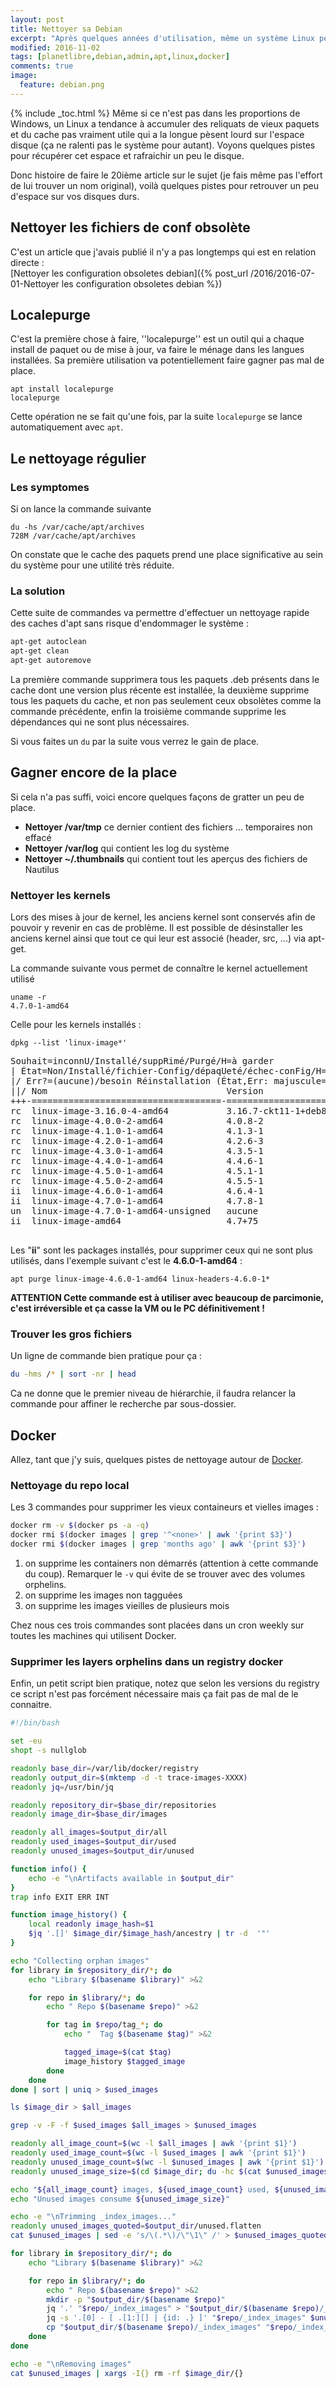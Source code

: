 ```yaml
---
layout: post
title: Nettoyer sa Debian
excerpt: "Après quelques années d'utilisation, même un système Linux peut s'encrasser. Voyons comment on peut le nettoyer et ainsi regagner de l'espace disque."
modified: 2016-11-02
tags: [planetlibre,debian,admin,apt,linux,docker]
comments: true
image:
  feature: debian.png
---
```

{% include _toc.html %}<!--_-->
Même si ce n'est pas dans les proportions de Windows, un Linux a tendance à accumuler des reliquats de vieux paquets et du cache pas vraiment utile qui a la longue pèsent lourd sur l'espace disque (ça ne ralenti pas le système pour autant). Voyons quelques pistes pour récupérer cet espace et rafraichir un peu le disque.

Donc histoire de faire le 20ième article sur le sujet (je fais même pas l'effort de lui trouver un nom original), voilà quelques pistes pour retrouver un peu d'espace sur vos disques durs.

## Nettoyer les fichiers de conf obsolète
C'est un article que j'avais publié il n'y a pas longtemps qui est en relation directe : <br/>
[Nettoyer les configuration obsoletes debian]({% post_url /2016/2016-07-01-Nettoyer les configuration obsoletes debian %})

## Localepurge
C'est la première chose à faire, ''localepurge'' est un outil qui a chaque install de paquet ou de mise à jour, va faire le ménage dans les langues installées.
Sa première utilisation va potentiellement faire gagner pas mal de place.

``` shell
apt install localepurge
localepurge
```

Cette opération ne se fait qu'une fois, par la suite `localepurge` se lance automatiquement avec `apt`.

## Le nettoyage régulier

### Les symptomes

Si on lance la commande suivante

``` shell
du -hs /var/cache/apt/archives
728M /var/cache/apt/archives
```

On constate que le cache des paquets prend une place significative au sein du système pour une utilité très réduite.

### La solution
Cette suite de commandes va permettre d'effectuer un nettoyage rapide des caches d'apt sans risque d'endommager le système :

``` sh
apt-get autoclean
apt-get clean
apt-get autoremove
```

La première commande supprimera tous les paquets .deb présents dans le cache dont une version plus récente est installée, la deuxième supprime tous les paquets
du cache, et non pas seulement ceux obsolètes comme la commande précédente, enfin la troisième commande supprime les dépendances qui ne sont plus nécessaires.

Si vous faites un `du` par la suite vous verrez le gain de place.

## Gagner encore de la place

Si cela n'a pas suffi, voici encore quelques façons de gratter un peu de place.

  * **Nettoyer /var/tmp** ce dernier contient des fichiers ... temporaires non effacé
  * **Nettoyer /var/log** qui contient les log du système
  * **Nettoyer ~/.thumbnails** qui contient tout les aperçus des fichiers de Nautilus

### Nettoyer les kernels

Lors des mises à jour de kernel, les anciens kernel sont conservés afin de pouvoir y revenir en cas de problème.
Il est possible de désinstaller les anciens kernel ainsi que tout ce qui leur est associé (header, src, ...) via apt-get.

La commande suivante vous permet de connaître le kernel actuellement utilisé

``` shell
uname -r
4.7.0-1-amd64
```

Celle pour les kernels installés :

``` shell
dpkg --list 'linux-image*'
```

<pre class="console">
Souhait=inconnU/Installé/suppRimé/Purgé/H=à garder
| État=Non/Installé/fichier-Config/dépaqUeté/échec-conFig/H=semi-installé/W=attend-traitement-déclenchements
|/ Err?=(aucune)/besoin Réinstallation (État,Err: majuscule=mauvais)
||/ Nom                                  Version                Architecture    Description
+++-====================================-======================-===============-=====================================
rc  linux-image-3.16.0-4-amd64           3.16.7-ckt11-1+deb8u3  amd64           Linux 3.16 for 64-bit PCs
rc  linux-image-4.0.0-2-amd64            4.0.8-2                amd64           Linux 4.0 for 64-bit PCs
rc  linux-image-4.1.0-1-amd64            4.1.3-1                amd64           Linux 4.1 for 64-bit PCs
rc  linux-image-4.2.0-1-amd64            4.2.6-3                amd64           Linux 4.2 for 64-bit PCs
rc  linux-image-4.3.0-1-amd64            4.3.5-1                amd64           Linux 4.3 for 64-bit PCs
rc  linux-image-4.4.0-1-amd64            4.4.6-1                amd64           Linux 4.4 for 64-bit PCs
rc  linux-image-4.5.0-1-amd64            4.5.1-1                amd64           Linux 4.5 for 64-bit PCs
rc  linux-image-4.5.0-2-amd64            4.5.5-1                amd64           Linux 4.5 for 64-bit PCs
ii  linux-image-4.6.0-1-amd64            4.6.4-1                amd64           Linux 4.6 for 64-bit PCs
ii  linux-image-4.7.0-1-amd64            4.7.8-1                amd64           Linux 4.7 for 64-bit PCs (signed)
un  linux-image-4.7.0-1-amd64-unsigned   aucune                 aucune          (aucune description n'est disponible)
ii  linux-image-amd64                    4.7+75                 amd64           Linux for 64-bit PCs (meta-package)

</pre>

Les "**ii**" sont les packages installés, pour supprimer ceux qui ne sont plus utilisés, dans l'exemple suivant c'est le **4.6.0-1-amd64** :

``` shell
apt purge linux-image-4.6.0-1-amd64 linux-headers-4.6.0-1*
```

**ATTENTION Cette commande est à utiliser avec beaucoup de parcimonie, c'est irréversible et ça casse la VM ou le PC définitivement !**

### Trouver les gros fichiers
Un ligne de commande bien pratique pour ça :

``` bash
du -hms /* | sort -nr | head
```

Ca ne donne que le premier niveau de hiérarchie, il faudra relancer la commande pour affiner le recherche par sous-dossier.

## Docker
Allez, tant que j'y suis, quelques pistes de nettoyage autour de [Docker](https://www.docker.com/).

### Nettoyage du repo local
Les 3 commandes pour supprimer les vieux containeurs et vielles images :

``` bash
docker rm -v $(docker ps -a -q)
docker rmi $(docker images | grep '^<none>' | awk '{print $3}')
docker rmi $(docker images | grep 'months ago' | awk '{print $3}')
```

1. on supprime les containers non démarrés (attention à cette commande du coup). Remarquer le `-v` qui évite de se trouver avec des volumes orphelins.
2. on supprime les images non tagguées
3. on supprime les images vieilles de plusieurs mois

Chez nous ces trois commandes sont placées dans un cron weekly sur toutes les machines qui utilisent Docker.

### Supprimer les layers orphelins dans un registry docker
Enfin, un petit script bien pratique, notez que selon les versions du registry ce script n'est pas forcément nécessaire mais ça fait pas de mal de le connaitre.

``` bash
#!/bin/bash

set -eu
shopt -s nullglob

readonly base_dir=/var/lib/docker/registry
readonly output_dir=$(mktemp -d -t trace-images-XXXX)
readonly jq=/usr/bin/jq

readonly repository_dir=$base_dir/repositories
readonly image_dir=$base_dir/images

readonly all_images=$output_dir/all
readonly used_images=$output_dir/used
readonly unused_images=$output_dir/unused

function info() {
    echo -e "\nArtifacts available in $output_dir"
}
trap info EXIT ERR INT

function image_history() {
    local readonly image_hash=$1
    $jq '.[]' $image_dir/$image_hash/ancestry | tr -d  '"'
}

echo "Collecting orphan images"
for library in $repository_dir/*; do
    echo "Library $(basename $library)" >&2

    for repo in $library/*; do
        echo " Repo $(basename $repo)" >&2

        for tag in $repo/tag_*; do
            echo "  Tag $(basename $tag)" >&2

            tagged_image=$(cat $tag)
            image_history $tagged_image
        done
    done
done | sort | uniq > $used_images

ls $image_dir > $all_images

grep -v -F -f $used_images $all_images > $unused_images

readonly all_image_count=$(wc -l $all_images | awk '{print $1}')
readonly used_image_count=$(wc -l $used_images | awk '{print $1}')
readonly unused_image_count=$(wc -l $unused_images | awk '{print $1}')
readonly unused_image_size=$(cd $image_dir; du -hc $(cat $unused_images) | tail -n1 | cut -f1)

echo "${all_image_count} images, ${used_image_count} used, ${unused_image_count} unused"
echo "Unused images consume ${unused_image_size}"

echo -e "\nTrimming _index_images..."
readonly unused_images_quoted=$output_dir/unused.flatten
cat $unused_images | sed -e 's/\(.*\)/\"\1\" /' > $unused_images_quoted

for library in $repository_dir/*; do
    echo "Library $(basename $library)" >&2

    for repo in $library/*; do
        echo " Repo $(basename $repo)" >&2
        mkdir -p "$output_dir/$(basename $repo)"
        jq '.' "$repo/_index_images" > "$output_dir/$(basename $repo)/_index_images.old"
        jq -s '.[0] - [ .[1:][] | {id: .} ]' "$repo/_index_images" $unused_images_quoted > "$output_dir/$(basename $repo)/_index_images"
        cp "$output_dir/$(basename $repo)/_index_images" "$repo/_index_images"
    done
done

echo -e "\nRemoving images"
cat $unused_images | xargs -I{} rm -rf $image_dir/{}
```

